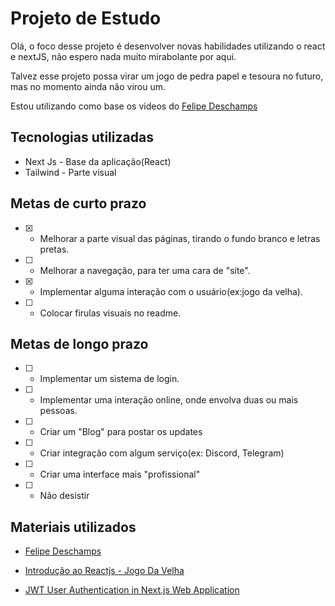 # Projeto de Estudo

Olá, o foco desse projeto é desenvolver novas habilidades utilizando o react e nextJS, não espero nada muito mirabolante por aqui.

Talvez esse projeto possa virar um jogo de pedra papel e tesoura no futuro, mas no momento ainda não virou um.

Estou utilizando como base os videos do [Felipe Deschamps](https://www.youtube.com/watch?v=IyRUn0GocEc&list=PLMdYygf53DP7FJzPslLnmqp0QylyFfA8a&index=2)

## Tecnologias utilizadas

* Next Js - Base da aplicação(React)
* Tailwind - Parte visual

## Metas de curto prazo

* [X] - Melhorar a parte visual das páginas, tirando o fundo branco e letras pretas.
* [ ] - Melhorar a navegação, para ter uma cara de "site".
* [X] - Implementar alguma interação com o usuário(ex:jogo da velha).
* [ ] - Colocar firulas visuais no readme.

## Metas de longo prazo

* [ ] - Implementar um sistema de login.
* [ ] - Implementar uma interação online, onde envolva duas ou mais pessoas.
* [ ] - Criar um "Blog" para postar os updates
* [ ] - Criar integração com algum serviço(ex: Discord, Telegram)
* [ ] - Criar uma interface mais "profissional"
* [ ] - Não desistir


## Materiais utilizados

* [Felipe Deschamps](https://www.youtube.com/watch?v=IyRUn0GocEc&list=PLMdYygf53DP7FJzPslLnmqp0QylyFfA8a&index=2)

* [Introdução ao Reactjs - Jogo Da Velha](https://pt-br.reactjs.org/tutorial/tutorial.html)

* [JWT User Authentication in Next.js Web Application](https://medium.com/swlh/jwt-json-web-tokens-user-authentication-in-next-js-web-application-51deab8f2e96)